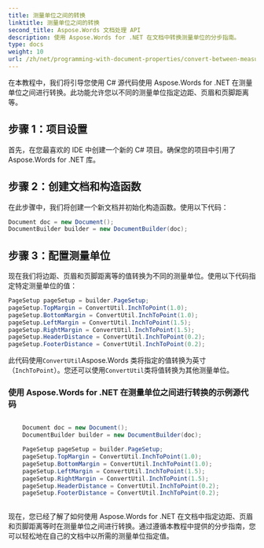 ```yaml
---
title: 测量单位之间的转换
linktitle: 测量单位之间的转换
second_title: Aspose.Words 文档处理 API
description: 使用 Aspose.Words for .NET 在文档中转换测量单位的分步指南。
type: docs
weight: 10
url: /zh/net/programming-with-document-properties/convert-between-measurement-units/
---
```


在本教程中，我们将引导您使用 C# 源代码使用 Aspose.Words for .NET 在测量单位之间进行转换。此功能允许您以不同的测量单位指定边距、页眉和页脚距离等。

## 步骤 1：项目设置

首先，在您最喜欢的 IDE 中创建一个新的 C# 项目。确保您的项目中引用了 Aspose.Words for .NET 库。

## 步骤 2：创建文档和构造函数

在此步骤中，我们将创建一个新文档并初始化构造函数。使用以下代码：

```csharp
Document doc = new Document();
DocumentBuilder builder = new DocumentBuilder(doc);
```

## 步骤 3：配置测量单位

现在我们将边距、页眉和页脚距离等的值转换为不同的测量单位。使用以下代码指定特定测量单位的值：

```csharp
PageSetup pageSetup = builder.PageSetup;
pageSetup.TopMargin = ConvertUtil.InchToPoint(1.0);
pageSetup.BottomMargin = ConvertUtil.InchToPoint(1.0);
pageSetup.LeftMargin = ConvertUtil.InchToPoint(1.5);
pageSetup.RightMargin = ConvertUtil.InchToPoint(1.5);
pageSetup.HeaderDistance = ConvertUtil.InchToPoint(0.2);
pageSetup.FooterDistance = ConvertUtil.InchToPoint(0.2);
```

此代码使用`ConvertUtil`Aspose.Words 类将指定的值转换为英寸（`InchToPoint`）。您还可以使用`ConvertUtil`类将值转换为其他测量单位。

### 使用 Aspose.Words for .NET 在测量单位之间进行转换的示例源代码

```csharp

	Document doc = new Document();
	DocumentBuilder builder = new DocumentBuilder(doc);

	PageSetup pageSetup = builder.PageSetup;
	pageSetup.TopMargin = ConvertUtil.InchToPoint(1.0);
	pageSetup.BottomMargin = ConvertUtil.InchToPoint(1.0);
	pageSetup.LeftMargin = ConvertUtil.InchToPoint(1.5);
	pageSetup.RightMargin = ConvertUtil.InchToPoint(1.5);
	pageSetup.HeaderDistance = ConvertUtil.InchToPoint(0.2);
	pageSetup.FooterDistance = ConvertUtil.InchToPoint(0.2);
  
```

现在，您已经了解了如何使用 Aspose.Words for .NET 在文档中指定边距、页眉和页脚距离等时在测量单位之间进行转换。通过遵循本教程中提供的分步指南，您可以轻松地在自己的文档中以所需的测量单位指定值。